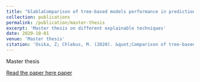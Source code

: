```yaml
---
title: "blablaComparison of tree-based models performance in prediction of marketing campaign results using Explainable Artificial Intelligence tools"
collection: publications
permalink: /publication/master-thesis
excerpt: 'Master thesis on different explainable techniques'
date: 2020-10-01
venue: 'Master thesis'
citation: 'Osika, Z; Chlebus, M. (2020). &quot;Comparison of tree-based models performance in prediction of marketing campaign results using Explainable Artificial Intelligence tools.&quot; <i>Master Thesis</i>. '
---
```

Master thesis

[Read the paper here paper](https://www.researchgate.net/profile/Marcin-Chlebus/publication/341914621_COMPARISON_OF_TREE-BASED_MODELS_PERFORMANCE_IN_PREDICTION_OF_MARKETING_CAMPAIGN_RESULTS_USING_EXPLAINABLE_ARTIFICIAL_INTELLIGENCE_TOOLS_MARCIN_CHLEBUS_ZUZANNA_OSIKA_UNIVERSITY_OF_WARSAW_FACULTY_OF_ECO/links/5ed95c3492851c9c5e815902/COMPARISON-OF-TREE-BASED-MODELS-PERFORMANCE-IN-PREDICTION-OF-MARKETING-CAMPAIGN-RESULTS-USING-EXPLAINABLE-ARTIFICIAL-INTELLIGENCE-TOOLS-MARCIN-CHLEBUS-ZUZANNA-OSIKA-UNIVERSITY-OF-WARSAW-FACULTY-OF-ECO.pdf)
